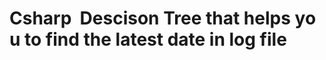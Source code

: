 # Csharp&nbsp;&nbsp;Descison&nbsp;Tree&nbsp;that&nbsp;helps&nbsp;you&nbsp;to&nbsp;find&nbsp;the&nbsp;latest&nbsp;date&nbsp;in&nbsp;log&nbsp;file

